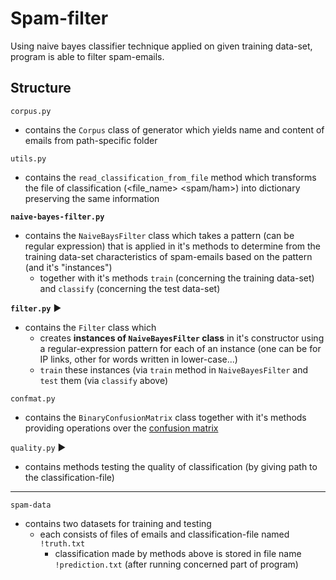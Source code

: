 # Spam-filter

Using naive bayes classifier technique applied on given training data-set, program is able to filter spam-emails.

## Structure

`corpus.py`  
- contains the `Corpus` class of generator which yields name and content of emails from path-specific folder
  
`utils.py`
- contains the `read_classification_from_file` method which transforms the file of classification (<file_name> <spam/ham>) into dictionary preserving the same information

<b>`naive-bayes-filter.py`</b>  
- contains the `NaiveBaysFilter` class which takes a pattern (can be regular expression) that is applied in it's methods to determine from the training data-set characteristics of spam-emails based on the pattern (and it's "instances") 
  - together with it's methods `train` (concerning the training data-set) and `classify` (concerning the test data-set)
  
<b>`filter.py`</b> ▶️
- contains the `Filter` class which 
  - creates <b>instances of `NaiveBayesFilter` class</b> in it's constructor using a regular-expression pattern for each of an instance (one can be for IP links, other for words written in lower-case...)
  - `train` these instances (via `train` method in `NaiveBayesFilter` and `test` them (via `classify` above)

`confmat.py` 
- contains the `BinaryConfusionMatrix` class together with it's methods providing operations over the <a href="https://en.wikipedia.org/wiki/Confusion_matrix">confusion matrix</a>

`quality.py` ▶️
- contains methods testing the quality of classification (by giving path to the classification-file)

<hr />

`spam-data`
- contains two datasets for training and testing
  - each consists of files of emails and classification-file named `!truth.txt`
    - classification made by methods above is stored in file name `!prediction.txt` (after running concerned part of program)






  
